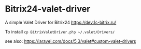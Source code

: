 # Bitrix24-valet-driver


A simple Valet Driver for Bitrix24 https://dev.1c-bitrix.ru/

To install `cp BitrixValetDriver.php ~/.valet/Drivers/`

see also: https://laravel.com/docs/5.3/valet#custom-valet-drivers

